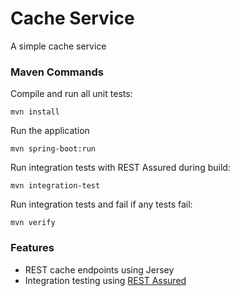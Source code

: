 # Cache Service

A simple cache service

### Maven Commands ###

Compile and run all unit tests:

```
mvn install
```

Run the application

```
mvn spring-boot:run
```

Run integration tests with REST Assured during build:

```
mvn integration-test
```

Run integration tests and fail if any tests fail:

```
mvn verify
```

### Features ###

* REST cache endpoints using Jersey
* Integration testing using [REST Assured](http://rest-assured.io/)



